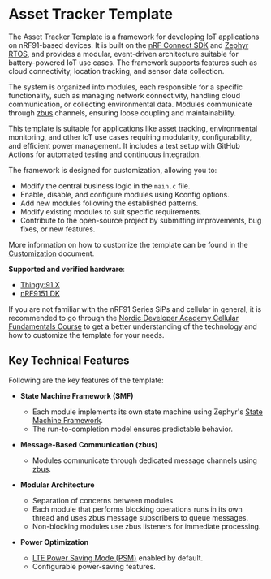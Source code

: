 # Asset Tracker Template

The Asset Tracker Template is a framework for developing IoT applications on nRF91-based devices. It is built on the [nRF Connect SDK](https://www.nordicsemi.com/Products/Development-software/nRF-Connect-SDK) and [Zephyr RTOS](https://docs.zephyrproject.org/latest/), and provides a modular, event-driven architecture suitable for battery-powered IoT use cases. The framework supports features such as cloud connectivity, location tracking, and sensor data collection.

The system is organized into modules, each responsible for a specific functionality, such as managing network connectivity, handling cloud communication, or collecting environmental data. Modules communicate through [zbus](https://docs.nordicsemi.com/bundle/ncs-latest/page/zephyr/services/zbus/index.html) channels, ensuring loose coupling and maintainability.

This template is suitable for applications like asset tracking, environmental monitoring, and other IoT use cases requiring modularity, configurability, and efficient power management. It includes a test setup with GitHub Actions for automated testing and continuous integration.

The framework is designed for customization, allowing you to:

- Modify the central business logic in the `main.c` file.
- Enable, disable, and configure modules using Kconfig options.
- Add new modules following the established patterns.
- Modify existing modules to suit specific requirements.
- Contribute to the open-source project by submitting improvements, bug fixes, or new features.

More information on how to customize the template can be found in the [Customization](common/customization.md) document.

**Supported and verified hardware**:

* [Thingy:91 X](https://www.nordicsemi.com/Products/Development-hardware/Nordic-Thingy-91-X)
* [nRF9151 DK](https://www.nordicsemi.com/Products/Development-hardware/nRF9151-DK)

If you are not familiar with the nRF91 Series SiPs and cellular in general, it is recommended to go through the [Nordic Developer Academy Cellular Fundamentals Course](https://academy.nordicsemi.com/courses/cellular-iot-fundamentals) to get a better understanding of the technology and how to customize the template for your needs.


## Key Technical Features

Following are the key features of the template:

* **State Machine Framework (SMF)**

    * Each module implements its own state machine using Zephyr's [State Machine Framework](https://docs.nordicsemi.com/bundle/ncs-latest/page/zephyr/services/smf/index.html).
    * The run-to-completion model ensures predictable behavior.

* **Message-Based Communication (zbus)**

    * Modules communicate through dedicated message channels using [zbus](https://docs.nordicsemi.com/bundle/ncs-latest/page/zephyr/services/zbus/index.html).

* **Modular Architecture**

    * Separation of concerns between modules.
    * Each module that performs blocking operations runs in its own thread and uses zbus message subscribers to queue messages.
    * Non-blocking modules use zbus listeners for immediate processing.

* **Power Optimization**

    * [LTE Power Saving Mode (PSM)](https://docs.nordicsemi.com/bundle/ncs-latest/page/nrf/protocols/lte/psm.html#power_saving_mode_psm) enabled by default.
    * Configurable power-saving features.
